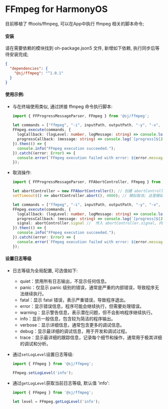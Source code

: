 # FFmpeg for HarmonyOS

目前移植了 fftools/ffmpeg, 可以在App中执行 ffmpeg 相关的脚本命令;

#### 安装

请在需要依赖的模块找到 oh-package.json5 文件, 新增如下依赖, 执行同步后等待安装完成;
```json
{
  "dependencies": {
    "@sj/ffmpeg": "^1.0.1"
  }
}
```

#### 使用示例:

- 与在终端使用类似, 通过拼接 ffmpeg 命令执行脚本:
    ```ts
    import { FFProgressMessageParser, FFmpeg } from '@sj/ffmpeg';
            
    let commands = ["ffmpeg", "-i", inputPath, outputPath, "-y", "-v", "debug"];            
    FFmpeg.execute(commands, {
      logCallback: (logLevel: number, logMessage: string) => console.log(`[${logLevel}]${logMessage}`),
      progressCallback: (message: string) => console.log(`[progress]${JSON.stringify(FFProgressMessageParser.parse(message))}`),
    }).then(() => {
      console.info("FFmpeg execution succeeded.");
    }).catch((error: Error) => {
      console.error(`FFmpeg execution failed with error: ${error.message}`);
    });
    ```
- 取消操作:
    ```ts
    import { FFProgressMessageParser, FFAbortController, FFmpeg } from '@sj/ffmpeg';
  
    let abortController = new FFAbortController(); // 创建 abortController, 在需要时终止脚本执行; 
    setTimeout(() => abortController.abort(), 4000); // 模拟取消; 这里模拟取消, 延迟4s后取消操作; 
    
    let commands = ["ffmpeg", "-i", inputPath, outputPath, "-y", "-v", "debug"];
    FFmpeg.execute(commands, {
      logCallback: (logLevel: number, logMessage: string) => console.log(`[${logLevel}]${logMessage}`),
      progressCallback: (message: string) => console.log(`[progress]${JSON.stringify(FFProgressMessageParser.parse(message))}`),
      signal: abortController.signal //  传入 abortController.signal, 内部会监听取消信号;
    }).then(() => { 
      console.info("FFmpeg execution succeeded.");
    }).catch((error: Error) => {
      console.error(`FFmpeg execution failed with error: ${error.message}`);
    });
    ```

#### 设置日志等级

- 日志等级为全局配置, 可选值如下:
  - quiet：禁用所有日志输出，不显示任何信息。
  - panic：仅显示 panic 级别的错误，通常是严重的内部错误，导致程序无法继续执行。
  - fatal：显示 fatal 错误，表示严重错误，导致程序退出。
  - error：显示错误信息，程序可能会继续执行，但需要处理错误。
  - warning：显示警告信息，表示潜在问题，但不会影响程序继续执行。
  - info：显示一般信息，包含较为简洁的程序输出。
  - verbose：显示详细信息，通常包含更多的调试信息。
  - debug：显示最详细的调试信息，用于开发和调试过程。
  - trace：显示最详细的跟踪信息，记录每个细节和操作，通常用于极其详细的调试和分析。

- 通过`setLogLevel`设置日志等级:
  ```ts
  import { FFmpeg } from '@sj/ffmpeg';
  
  FFmpeg.setLogLevel('info');
  ``` 

- 通过`getLogLevel`获取当前日志等级, 默认值 'info':
  ```ts
  import { FFmpeg } from '@sj/ffmpeg';
  
  let level = FFmpeg.getLogLevel('info');
  ```